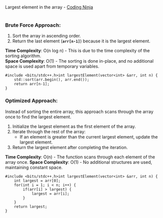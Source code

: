 Largest element in the array - <a href="https://www.codingninjas.com/studio/problems/largest-element-in-the-array-largest-element-in-the-array_5026279?utm_source=striver&utm_medium=website&utm_campaign=a_zcoursetuf&leftPanelTabValue=SUBMISSION">Coding Ninja </a> <br /><br />

### **Brute Force Approach:**
1. Sort the array in ascending order.
2. Return the last element (**`arr[n-1]`**) because it is the largest element.

**Time Complexity**: O(n log n) - This is due to the time complexity of the sorting algorithm. <br>
**Space Complexity**: O(1) - The sorting is done in-place, and no additional space is used apart from temporary variables. 

```
#include <bits/stdc++.h>int largestElement(vector<int> &arr, int n) {
    std::sort(arr.begin(), arr.end());
    return arr[n-1];
}

```

### **Optimized Approach:**

Instead of sorting the entire array, this approach scans through the array once to find the largest element.

1. Initialize the largest element as the first element of the array.
2. Iterate through the rest of the array:
    - If an element is greater than the current largest element, update the largest element.
3. Return the largest element after completing the iteration.

**Time Complexity**: O(n) - The function scans through each element of the array once.
**Space Complexity**: O(1) - No additional structures are used, maintaining constant space.

```
#include <bits/stdc++.h>int largestElement(vector<int> &arr, int n) {
    int largest = arr[0];
    for(int i = 1; i < n; i++) {
        if(arr[i] > largest) {
            largest = arr[i];
        }
    }
    return largest;
}
```
